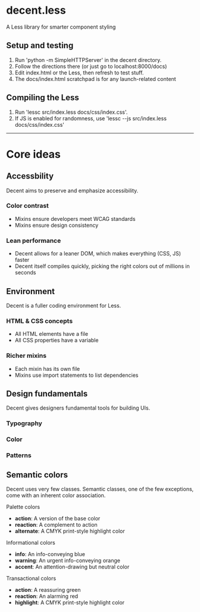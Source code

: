 # decent.less

A Less library for smarter component styling


## Setup and testing

1. Run 'python -m SimpleHTTPServer' in the decent directory.
2. Follow the directions there (or just go to localhost:8000/docs)
3. Edit index.html or the Less, then refresh to test stuff.
4. The docs/index.html scratchpad is for any launch-related content


## Compiling the Less

1. Run 'lessc src/index.less docs/css/index.css'.
2. If JS is enabled for randomness, use 'lessc --js src/index.less docs/css/index.css'

---

# Core ideas

## Accessbility

Decent aims to preserve and emphasize accessibility.

### Color contrast
- Mixins ensure developers meet WCAG standards
- Mixins ensure design consistency

### Lean performance
- Decent allows for a leaner DOM, which makes everything (CSS, JS) faster
- Decent itself compiles quickly, picking the right colors out of millions in seconds

## Environment

Decent is a fuller coding environment for Less.

### HTML & CSS concepts
- All HTML elements have a file
- All CSS properties have a variable

### Richer mixins
- Each mixin has its own file
- Mixins use import statements to list dependencies

## Design fundamentals

Decent gives designers fundamental tools for building UIs.

### Typography

### Color

### Patterns

## Semantic colors

Decent uses very few classes. Semantic classes, one of the few exceptions, come with an inherent color association.

Palette colors
- **action**: A version of the base color
- **reaction**: A complement to action
- **alternate**: A CMYK print-style highlight color

Informational colors
- **info**: An info-conveying blue
- **warning**: An urgent info-conveying orange
- **accent**: An attention-drawing but neutral color

Transactional colors
- **action**: A reassuring green
- **reaction**: An alarming red
- **highlight**: A CMYK print-style highlight color